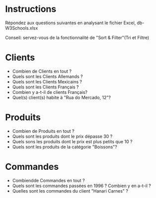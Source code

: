 # Instructions

Répondez aux questions suivantes en analysant le fichier Excel, db-W3Schools.xlsx

Conseil: servez-vous de la fonctionnalité de "Sort & Filter"(Tri et Filtre) 

# Clients

- Combien de Clients en tout ? 
- Quels sont les Clients Allemands ? 
- Quels sont les Clients Mexicains ? 
- Quels sont les Clients Français ? 
- Combien y a-t-il de clients Français? 
- Quel(s) client(s) habite à "Rua do Mercado, 12"? 

# Produits

- Combien de Produits en tout ? 
- Quels sont les produits dont le prix dépasse 30 ?
- Quels sons les produits dont le prix est plus petits que 10 ?   
- Quels sont les produits de la catégorie "Boissons"?

# Commandes

- Combiendde Commandes en tout ? 
- Quels sont les commandes passées en 1996 ? Combien y en a-t-il ? 
- Quelles sont les commandes du client "Hanari Carnes" ?






